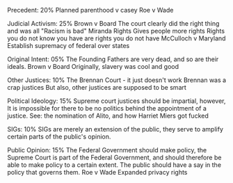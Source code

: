 Precedent:
	20%
	Planned parenthood v casey
	Roe v Wade

Judicial Activism:
	25%
	Brown v Board
		The court clearly did the right thing and was all "Racism is bad"
	Miranda Rights
		Gives people more rights
		Rights you do not know you have are rights you do not have
	McCulloch v Maryland
		Establish supremacy of federal over states

Original Intent:
	05%
	The Founding Fathers are very dead, and so are their ideals.
	Brown v Board
		Originally, slavery was cool and good

Other Justices:
	10%
	The Brennan Court - it just doesn't work
		Brennan was a crap justices
	But also, other justices are supposed to be smart

Political Ideology:
	15%
	Supreme court justices should be impartial, however,
	It is impossible for there to be no politics behind the appointment of a justice.
	See: the nomination of Alito, and how Harriet Miers got fucked

SIGs:
	10%
	SIGs are merely an extension of the public, they serve to amplify certain parts of the public's opinion.

Public Opinion:
	15%
	The Federal Government should make policy, the Supreme Court is part of the Federal Government, and should therefore be able to make policy to a certain extent.
	The public should have a say in the policy that governs them.
	Roe v Wade
		Expanded privacy rights

